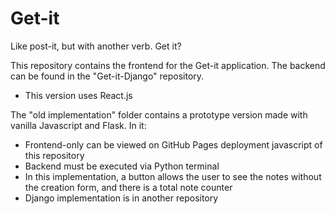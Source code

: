 # Get-it
Like post-it, but with another verb. Get it?

This repository contains the frontend for the Get-it application. The backend can be found in the "Get-it-Django" repository.
- This version uses React.js

The "old implementation" folder contains a prototype version made with vanilla Javascript and Flask. In it:
- Frontend-only can be viewed on GitHub Pages deployment javascript of this repository
- Backend must be executed via Python terminal
- In this implementation, a button allows the user to see the notes without the creation form, and there is a total note counter
- Django implementation is in another repository
